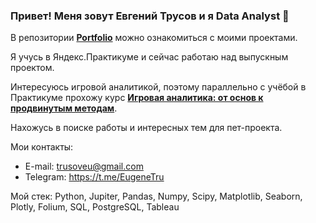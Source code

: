 ### Привет! Меня зовут Евгений Трусов и я Data Analyst 👋

В репозитории [**Portfolio**](https://github.com/DarthJohn/Portfolio) можно ознакомиться с моими проектами.

Я учусь в Яндекс.Практикуме и сейчас работаю над выпускным проектом. 

Интересуюсь игровой аналитикой, поэтому параллельно с учёбой в Практикуме прохожу курс [**Игровая аналитика: от основ к продвинутым методам**](https://edvice.pro/online-course/game-analytics-basics-rus/).

Нахожусь в поиске работы и интересных тем для пет-проекта.

Мои контакты:
- E-mail: <trusoveu@gmail.com>
- Telegram: <https://t.me/EugeneTru>


Мой стек: Python, Jupiter, Pandas, Numpy, Scipy, Matplotlib, Seaborn, Plotly, Folium, SQL, PostgreSQL, Tableau
<!--
**DarthJohn/DarthJohn** is a ✨ _special_ ✨ repository because its `README.md` (this file) appears on your GitHub profile.

Here are some ideas to get you started:

- 🔭 I’m currently working on ...
- 🌱 I’m currently learning ...
- 👯 I’m looking to collaborate on ...
- 🤔 I’m looking for help with ...
- 💬 Ask me about ...
- 📫 How to reach me: ...
- 😄 Pronouns: ...
- ⚡ Fun fact: ...
-->
